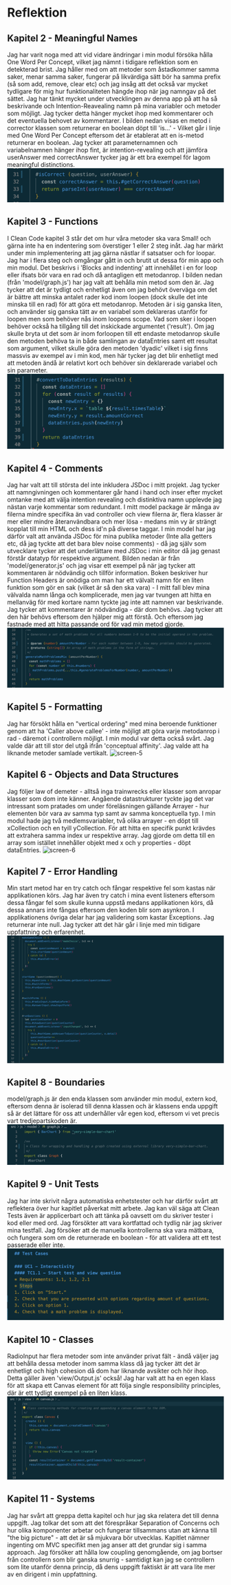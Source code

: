 # Reflektion
## Kapitel 2 - Meaningful Names
Jag har varit noga med att vid vidare ändringar i min modul försöka hålla One Word Per Concept, vilket jag nämnt i tidigare reflektion som en detekterad brist. Jag håller med om att metoder som åstadkommer samma saker, menar samma saker, fungerar på likvärdiga sätt bör ha samma prefix (så som add, remove, clear etc) och jag insåg att det också var mycket tydligare för mig hur funktionaliteten hängde ihop när jag namngav på det sättet. Jag har tänkt mycket under utvecklingen av denna app på att ha så beskrivande och Intention-Reavealing namn på mina variabler och metoder som möjligt. Jag tycker detta hänger mycket ihop med kommentarer och det eventuella behovet av kommentarer. I bilden nedan visas en metod i corrector klassen som returnerar en boolean döpt till 'is...' - Vilket går i linje med One Word Per Concept eftersom det är etablerat att en is-metod returnerar en boolean. Jag tycker att parameternamnen och variabelnamnen hänger ihop fint, är intention-revealing och att jämföra userAnswer med correctAnswer tycker jag är ett bra exempel för lagom meaningful distinctions.
![screen-2](./img/screen-2.png)

## Kapitel 3 - Functions
I Clean Code kapitel 3 står det om hur våra metoder ska vara Small! och gärna inte ha en indentering som överstiger 1 eller 2 steg inåt. Jag har märkt under min implementering att jag gärna nästlar if satsatser och for loopar. Jag har i flera steg och omgångar gått in och brutit ut dessa för min app och min modul. Det beskrivs i 'Blocks and indenting' att innehållet i en for loop eller ifsats bör vara en rad och då antagligen ett metodanrop. I bilden nedan (från 'model/graph.js') har jag valt att behålla min metod som den är. Jag tycker att det är tydligt och enhetligt även om jag behövt överväga om det är bättre att minska antalet rader kod inom loopen (dock skulle det inte minska till en rad) för att göra ett metodanrop. Metoden är i sig ganska liten, och använder sig ganska tätt av en variabel som deklareras utanför for loopen men som behöver nås inom loopens scope. Vad som sker i loopen behöver också ha tillgång till det inskickade argumentet ('result'). Om jag skulle bryta ut det som är inom forloopen till ett endaste metodanrop skulle den metoden behöva ta in både samlingan av dataEntries samt ett resultat som argument, vilket skulle göra den metoden 'dyadic' vilket i sig finns massvis av exempel av i min kod, men här tycker jag det blir enhetligt med att metoden ändå är relativt kort och behöver sin deklarerade variabel och sin parameter.
![screen-3](./img/screen-3.png)

## Kapitel 4 - Comments
Jag har valt att till största del inte inkludera JSDoc i mitt projekt. Jag tycker att namngivningen och kommentarer går hand i hand och inser efter mycket omtanke med att välja intention revealing och distinktiva namn upplevde jag nästan varje kommentar som redundant. I mitt model package är många av filerna mindre specifika än vad controller och view filerna är, flera klasser är mer eller mindre återanvändbara och mer lösa - medans min vy är strängt kopplat till min HTML och dess id'n på diverse taggar. I min model har jag därför valt att använda JSDoc för mina publika metoder (Inte alla getters etc, då jag tyckte att det bara blev noise comments) - då jag själv som utvecklare tycker att det underlättare med JSDoc i min editor då jag genast förstår datatyp för respektive argument. Bilden nedan är från 'model/generator.js' och jag visar ett exempel på när jag tycker att kommentaren är nödvändig och tillför information. Boken beskriver hur Function Headers är onödiga om man har ett välvalt namn för en liten funktion som gör en sak (vilket är så den ska vara) - I mitt fall blev mina välvalda namn långa och komplicerade, men jag var tvungen att hitta en mellanväg för med kortare namn tyckte jag inte att namnen var beskrivande. Jag tycker att kommentarer är nödvändiga - där dom behövs. Jag tycker att den här behövs eftersom den hjälper mig att förstå. Och eftersom jag fastnade med att hitta passande ord för vad min metod gjorde.
![screen-4](./img/screen-4.png)

## Kapitel 5 - Formatting
Jag har försökt hålla en "vertical ordering" med mina beroende funktioner genom att ha 'Caller above callee' - inte möjligt att göra varje metodanrop i rad - däremot i controllern möjligt. I min modul var detta också svårt. Jag valde där att till stor del utgå ifrån 'conceptual affinity'. Jag valde att ha liknande metoder samlade vertikalt.
![screen-5](./img/screen5.png)

## Kapitel 6 - Objects and Data Structures
Jag följer law of demeter - alltså inga trainwrecks eller klasser som anropar klasser som dom inte känner. Angående datastrukturer tyckte jag det var intressant som pratades om under föreläsningen gällande Arrayer - hur elementen bör vara av samma typ samt av samma konceptuella typ. I min modul hade jag två medlemsvariabler, två olika arrayer - en döpt till xCollection och en tyill yCollection. För att hitta en specifik punkt krävdes att extrahera samma index ur respektive array. Jag gjorde om detta till en array som istället innehåller objekt med x och y properties - döpt dataEntries.
![screen-6](./img/screen6.png)

## Kapitel 7 - Error Handling
Min start metod har en try catch och fångar respektive fel som kastas när applikationen körs. Jag har även try catch i mina event listeners eftersom dessa fångar fel som skulle kunna uppstå medans applikationen körs, då dessa annars inte fångas eftersom den koden blir som asynkron. I applikationens övriga delar har jag validering som kastar Exceptions. Jag returnerar inte null. Jag tycker att det här går i linje med min tidigare uppfattning och erfarenhet.
![screen-7](./img/screen-7.png)

## Kapitel 8 - Boundaries
model/graph.js är den enda klassen som använder min modul, extern kod, eftersom denna är isolerad till denna klassen och är klassens enda uppgift så är det lättare för oss att underhåller vår egen kod, eftersom vi vet precis vart tredjepartskoden är.
![screen-8](./img/screen-8.png)

## Kapitel 9 - Unit Tests
Jag har inte skrivit några automatiska enhetstester och har därför svårt att reflektera över hur kapitlet påverkat mitt arbete. Jag kan väl säga att Clean Tests även är applicerbart och att tänka på oavsett om du skriver tester i kod eller med ord. Jag försökter att vara kortfattad och tydlig när jag skriver mina testfall. Jag försöker att de manuella kontrollerna ska vara mätbara, och fungera som om de returnerade en boolean - för att validera att ett test passerade eller inte.
![screen-9](./img/screen-9.png)

## Kapitel 10 - Classes
RadioInput har flera metoder som inte använder privat fält - ändå väljer jag att behålla dessa metoder inom samma klass då jag tycker ätt det är enhetligt och high cohesion då dom har liknande avsikter och hör ihop. Detta gäller även 'view/Output.js' också! Jag har valt att ha en egen klass för att skapa ett Canvas element för att följa single responsibility principles, där är ett tydligt exempel på en liten klass.
![screen-10](./img/screen-10.png)

## Kapitel 11 - Systems
Jag har svårt att greppa detta kapitel och hur jag ska relatera det till denna uppgift. Jag tolkar det som att det förespråkar Separation of Concerns och hur olika komponenter arbetar och fungerar tillsammans utan att känna till "the big picture" - att det är så mjukvara bör utvecklas. Kapitlet nämner ingenting om MVC specifikt men jag anser att det grundar sig i samma approach. Jag försöker att hålla low coupling genomgående, om jag bortser från controllern som blir ganska snurrig - samtidigt kan jag se controllern som lite utanför denna princip, då dens uppgift faktiskt är att vara lite mer av en dirigent i min uppfattning.
